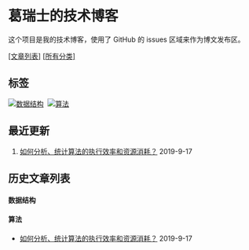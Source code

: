 # 葛瑞士的技术博客

这个项目是我的技术博客，使用了 GitHub 的 issues 区域来作为博文发布区。

[[文章列表]](https://github.com/grisse/blog/issues)  [[所有分类]](https://github.com/grisse/blog/projects)


## 标签
[![数据结构](https://img.shields.io/badge/%23-%E6%95%B0%E6%8D%AE%E7%BB%93%E6%9E%84-brightgreen)](#数据结构)  [![算法](https://img.shields.io/badge/%23-%E7%AE%97%E6%B3%95-brightgreen)](#算法)

## 最近更新
1. [如何分析、统计算法的执行效率和资源消耗？](https://github.com/grisse/blog/issues/4) 2019-9-17

## 历史文章列表

#### 数据结构

#### 算法

- [如何分析、统计算法的执行效率和资源消耗？](https://github.com/grisse/blog/issues/4) 2019-9-17

